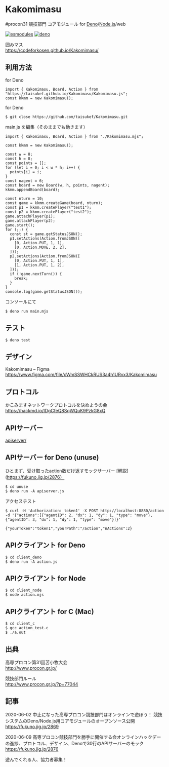 # Kakomimasu
 #procon31 競技部門 コアモジュール for [Deno](https://deno.land/)/[Node.js](https://nodejs.org/ja/)/web  

[![esmodules](https://taisukef.github.com/denolib/esmodulesbadge.svg)](https://developer.mozilla.org/ja/docs/Web/JavaScript/Guide/Modules)
[![deno](https://taisukef.github.com/denolib/denobadge@1.1.2.svg)](https://deno.land/)  

囲みマス  
https://codeforkosen.github.io/Kakomimasu/  

## 利用方法

for Deno
```
import { Kakomimasu, Board, Action } from "https://taisukef.github.io/Kakomimasu/Kakomimasu.js";
const kkmm = new Kakomimasu();
```

for Deno
```
$ git close https://github.com/taisukef/Kakomimasu.git
```
main.js を編集（そのままでも動きます）
```
import { Kakomimasu, Board, Action } from "./Kakomimasu.mjs";

const kkmm = new Kakomimasu();

const w = 8;
const h = 8;
const points = [];
for (let i = 0; i < w * h; i++) {
  points[i] = i;
}
const nagent = 6;
const board = new Board(w, h, points, nagent);
kkmm.appendBoard(board);

const nturn = 10;
const game = kkmm.createGame(board, nturn);
const p1 = kkmm.createPlayer("test1");
const p2 = kkmm.createPlayer("test2");
game.attachPlayer(p1);
game.attachPlayer(p2);
game.start();
for (;;) {
  const st = game.getStatusJSON();
  p1.setActions(Action.fromJSON([
    [0, Action.PUT, 1, 1],
    [0, Action.MOVE, 2, 2],
  ]));
  p2.setActions(Action.fromJSON([
    [0, Action.PUT, 1, 1],
    [1, Action.PUT, 1, 2],
  ]));
  if (!game.nextTurn()) {
    break;
  }
}
console.log(game.getStatusJSON());

```
コンソールにて
```
$ deno run main.mjs
```

## テスト

```
$ deno test
```

## デザイン
Kakomimasu – Figma  
https://www.figma.com/file/oWmSSWHCkRUS3a4h1URvx3/Kakomimasu  

## プロトコル
かこみますネットワークプロトコルを決めようの会  
https://hackmd.io/IDgCfeQ8SqWQuK9PzkG8xQ  

## APIサーバー

[apiserver/](apiserver)  

## APIサーバー for Deno (unuse)

ひとまず、受け取ったaction数だけ返すモックサーバー [解説](https://fukuno.jig.jp/2876）
```
$ cd unuse
$ deno run -A apiserver.js
```

アクセステスト
```
$ curl -H 'Authorization: token1' -X POST http://localhost:8880/action -d '{"actions":[{"agentID": 2, "dx": 1, "dy": 1, "type": "move"}, {"agentID": 3, "dx": 1, "dy": 1, "type": "move"}]}'

{"yourToken":"token1","yourPath":"/action","nActions":2}
```

## APIクライアント for Deno

```
$ cd client_deno
$ deno run -A action.js
```

## APIクライアント for Node

```
$ cd client_node
$ node action.mjs
```

## APIクライアント for C (Mac)

```
$ cd client_c
$ gcc action_test.c
$ ./a.out
```

## 出典

高専プロコン第31回苫小牧大会  
http://www.procon.gr.jp/  

競技部門ルール  
http://www.procon.gr.jp/?p=77044  

## 記事

2020-06-02 中止になった高専プロコン競技部門はオンラインで遊ぼう！ 競技システムのDeno/Node.js用コアモジュールのオープンソース公開  
https://fukuno.jig.jp/2869  

2020-06-09 高専プロコン競技部門を勝手に開催する会オンラインハックデーの進捗、プロトコル、デザイン、Denoで30行のAPIサーバーのモック  
https://fukuno.jig.jp/2876  

遊んでくれる人、協力者募集！ 
